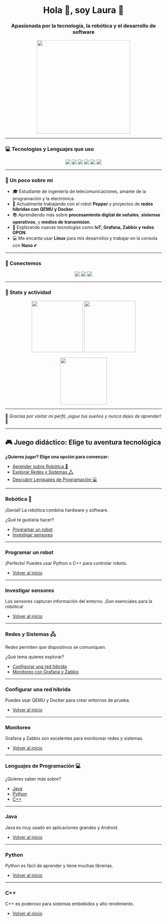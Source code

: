 <h1 align="center">Hola 👋, soy Laura 💖</h1>
<h3 align="center">Apasionada por la tecnología, la robótica y el desarrollo de software</h3>

<div align="center">
  <img src="https://media.giphy.com/media/UqZqFu1qFJgk8/giphy.gif" width="300px" />
</div>

---

### 💻 Tecnologías y Lenguajes que uso

<p align="center">
  <img src="https://img.shields.io/badge/Java-ED8B00?style=for-the-badge&logo=java&logoColor=white" />
  <img src="https://img.shields.io/badge/Python-FFD43B?style=for-the-badge&logo=python&logoColor=blue" />
  <img src="https://img.shields.io/badge/C++-00599C?style=for-the-badge&logo=c%2B%2B&logoColor=white" />
  <img src="https://img.shields.io/badge/Linux-FCC624?style=for-the-badge&logo=linux&logoColor=black" />
  <img src="https://img.shields.io/badge/STM32-03234B?style=for-the-badge&logo=STMicroelectronics&logoColor=white" />
  <img src="https://img.shields.io/badge/Bash-121011?style=for-the-badge&logo=gnu-bash&logoColor=white" />
</p>

---

### 🌸 Un poco sobre mí

- 🎓 Estudiante de ingeniería de telecomunicaciones, amante de la programación y la electrónica.
- 🤖 Actualmente trabajando con el robot **Pepper** y proyectos de **redes híbridas con QEMU y Docker**.
- 📚 Aprendiendo más sobre **procesamiento digital de señales**, **sistemas operativos**, y **medios de transmision**.
- 🌱 Explorando nuevas tecnologías como **IoT, Grafana, Zabbix y redes GPON**.
- 💻 Me encanta usar **Linux** para mis desarrollos y trabajar en la consola con **Nano** 💕

---

### 💌 Conectemos

<p align="center">
  <a href="mailto:laurab5604@example.com"><img src="https://img.shields.io/badge/email-FF69B4?style=for-the-badge&logo=gmail&logoColor=white" /></a>
  <a href="https://www.linkedin.com/in/tu-perfil"><img src="https://img.shields.io/badge/LinkedIn-ffb6c1?style=for-the-badge&logo=linkedin&logoColor=white" /></a>
  <a href="https://github.com/laurab5604"><img src="https://img.shields.io/badge/GitHub-daa6d4?style=for-the-badge&logo=github&logoColor=white" /></a>
</p>

---

### 🧠 Stats y actividad

<p align="center">
  <img src="https://github-readme-stats.vercel.app/api?username=laurab5604&show_icons=true&theme=pink" height="165px"/>
  <img src="https://github-readme-stats.vercel.app/api/top-langs/?username=laurab5604&layout=compact&theme=pink" height="165px"/>
</p>

<p align="center">
  <img src="https://github-readme-streak-stats.herokuapp.com/?user=laurab5604&theme=pink" height="150px"/>
</p>

---

🌷 *Gracias por visitar mi perfil, ¡sigue tus sueños y nunca dejes de aprender!* 💫

---

## 🎮 Juego didáctico: Elige tu aventura tecnológica

**¿Quieres jugar? Elige una opción para comenzar:**

- [Aprender sobre Robótica 🤖](#robótica-🤖)
- [Explorar Redes y Sistemas 🖧](#redes-y-sistemas-🖧)
- [Descubrir Lenguajes de Programación 💻](#lenguajes-de-programación-💻)

---

### Robótica 🤖

¡Genial! La robótica combina hardware y software.

¿Qué te gustaría hacer?

- [Programar un robot](#programar-un-robot)  
- [Investigar sensores](#investigar-sensores)

---

### Programar un robot

¡Perfecto! Puedes usar Python o C++ para controlar robots.

- [Volver al inicio](#🎮-juego-didáctico-elige-tu-aventura-tecnológica)

---

### Investigar sensores

Los sensores capturan información del entorno. ¡Son esenciales para la robótica!

- [Volver al inicio](#🎮-juego-didáctico-elige-tu-aventura-tecnológica)

---

### Redes y Sistemas 🖧

Redes permiten que dispositivos se comuniquen.

¿Qué tema quieres explorar?

- [Configurar una red híbrida](#configurar-una-red-híbrida)  
- [Monitoreo con Grafana y Zabbix](#monitoreo)

---

### Configurar una red híbrida

Puedes usar QEMU y Docker para crear entornos de prueba.

- [Volver al inicio](#🎮-juego-didáctico-elige-tu-aventura-tecnológica)

---

### Monitoreo

Grafana y Zabbix son excelentes para monitorear redes y sistemas.

- [Volver al inicio](#🎮-juego-didáctico-elige-tu-aventura-tecnológica)

---

### Lenguajes de Programación 💻

¿Quieres saber más sobre?

- [Java](#java)  
- [Python](#python)  
- [C++](#c++)

---

### Java

Java es muy usado en aplicaciones grandes y Android.

- [Volver al inicio](#🎮-juego-didáctico-elige-tu-aventura-tecnológica)

---

### Python

Python es fácil de aprender y tiene muchas librerías.

- [Volver al inicio](#🎮-juego-didáctico-elige-tu-aventura-tecnológica)

---

### C++

C++ es poderoso para sistemas embebidos y alto rendimiento.

- [Volver al inicio](#🎮-juego-didáctico-elige-tu-aventura-tecnológica)
